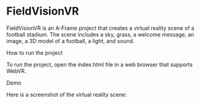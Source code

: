# FieldVisionVR

FieldVisionVR is an A-Frame project that creates a virtual reality scene of a football stadium. The scene includes a sky, grass, a welcome message, an image, a 3D model of a football, a light, and sound.

How to run the project

To run the project, open the index.html file in a web browser that supports WebVR.

Demo

Here is a screenshot of the virtual reality scene:
